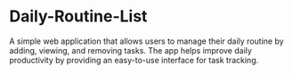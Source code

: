 # Daily-Routine-List
A simple web application that allows users to manage their daily routine by adding, viewing, and removing tasks. The app helps improve daily productivity by providing an easy-to-use interface for task tracking.
